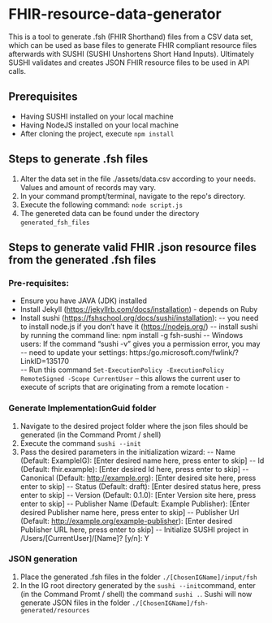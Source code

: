 # FHIR-resource-data-generator
This is a tool to generate .fsh (FHIR Shorthand) files from a CSV data set, which can be used as base files to generate FHIR compliant resource files afterwards with SUSHI (SUSHI Unshortens Short Hand Inputs). Ultimately SUSHI validates and creates JSON FHIR resource files to be used in API calls.

## Prerequisites
- Having SUSHI installed on your local machine
- Having NodeJS installed on your local machine
- After cloning the project, execute `npm install`

## Steps to generate .fsh files
1. Alter the data set in the file ./assets/data.csv according to your needs.
Values and amount of records may vary.
2. In your command prompt/terminal, navigate to the repo's directory.
3. Execute the following command:
`node script.js`
4. The genereted data can be found under the directory `generated_fsh_files`

## Steps to generate valid FHIR .json resource files from the generated .fsh files

### Pre-requisites:
- Ensure you have JAVA (JDK) installed 
- Install Jekyll (https://jekyllrb.com/docs/installation) - depends on Ruby 
- Install sushi (https://fshschool.org/docs/sushi/installation): 
-- you need to install node.js if you don’t have it (https://nodejs.org/) 
-- install sushi by running the command line: npm install -g fsh-sushi 
-- Windows users: If the command “sushi -v” gives you a permission error, you may
-- need to update your settings:  https:/go.microsoft.com/fwlink/?LinkID=135170  
-- Run this command `Set-ExecutionPolicy -ExecutionPolicy RemoteSigned -Scope CurrentUser` – this allows the current user to execute of scripts that are originating from a remote location - 

### Generate ImplementationGuid folder
1. Navigate to the desired project folder where the json files should be generated (in the Command Promt / shell)
2. Execute the command `sushi --init`
3. Pass the desired parameters in the initialization wizard:
-- Name (Default: ExampleIG): [Enter desired name here, press enter to skip]
-- Id (Default: fhir.example): [Enter desired Id here, press enter to skip]
-- Canonical (Default: http://example.org): [Enter desired site here, press enter to skip]
-- Status (Default: draft): [Enter desired status here, press enter to skip]
-- Version (Default: 0.1.0): [Enter Version site here, press enter to skip]
-- Publisher Name (Default: Example Publisher): [Enter desired Publisher name here, press enter to skip]
-- Publisher Url (Default: http://example.org/example-publisher):  [Enter desired Publisher URL here, press enter to skip]
-- Initialize SUSHI project in /Users/[CurrentUser]/[Name]? [y/n]: Y

### JSON generation
1. Place the generated .fsh files in the folder `./[ChosenIGName]/input/fsh`
2. In the IG root directory generated by the `sushi --init`command, enter (in the Command Promt / shell) the command `sushi .`. Sushi will now generate JSON files in the folder `./[ChosenIGName]/fsh-generated/resources`

